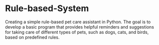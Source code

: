 # Rule-based-System
Creating a simple rule-based pet care assistant in Python. The goal is to develop a basic program that provides helpful reminders and suggestions for taking care of different types of pets, such as dogs, cats, and birds, based on predefined rules.
